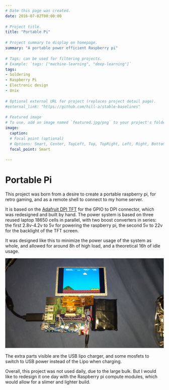 ```yaml
---
# Date this page was created.
date: 2016-07-02T00:00:00

# Project title.
title: "Portable Pi"

# Project summary to display on homepage.
summary: "A portable power efficient Raspberry pi"

# Tags: can be used for filtering projects.
# Example: `tags: ["machine-learning", "deep-learning"]`
tags:
- Soldering
- Raspberry Pi
- Electronic design
- Unix

# Optional external URL for project (replaces project detail page).
#external_link: "https://github.com/hill-a/stable-baselines"

# Featured image
# To use, add an image named `featured.jpg/png` to your project's folder.
image:
  caption:
  # Focal point (optional)
  # Options: Smart, Center, TopLeft, Top, TopRight, Left, Right, BottomLeft, Bottom, BottomRight
  focal_point: Smart

---
```


# Portable Pi

This project was born from a desire to create a portable raspberry pi, for retro gaming, and as a remote shell to connect to my home server.

It is based on the [Adafruit DPI TFT](https://www.adafruit.com/product/2454) for the GPIO to DPI connector, which was redesigned and built by hand.
The power system is based on three reused laptop 18650 cells in parallel, with two boost converters in series: the first 2.8v-4.2v to 5v for powering the raspberry pi, the second 5v to 22v for the backlight of the TFT screen.

It was designed like this to minimize the power usage of the system as whole, and allowed for around 8h of high load, and a theoretical 16h of idle usage.

<img src="20150921_003927.jpg"
     alt="unfolded" />

The extra parts visible are the USB lipo charger, and some mosfets to switch to USB power instead of the Lipo when charging.

Overall, this project was not used daily, due to the large bulk. But I would like to redesign it one day with the Raspberry pi compute modules, which would allow for a slimer and lighter build.